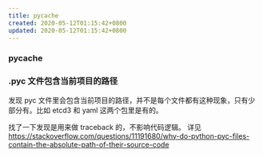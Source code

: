 ```yaml
---
title: pycache
created: 2020-05-12T01:15:42+0800
updated: 2020-05-12T01:15:42+0800
---
```



### __pycache__

### .pyc 文件包含当前项目的路径

发现 pyc 文件里会包含当前项目的路径，并不是每个文件都有这种现象，只有少部分有。比如 etcd3 和 yaml 这两个包里是有的。

找了一下发现是用来做 traceback 的，不影响代码逻辑。
详见 https://stackoverflow.com/questions/11191680/why-do-python-pyc-files-contain-the-absolute-path-of-their-source-code
